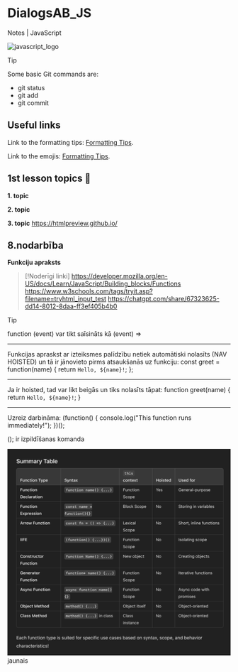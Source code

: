 # DialogsAB_JS
Notes | JavaScript 

![javascript_logo](https://github.com/user-attachments/assets/7d6fc10e-1469-48d6-85e3-4dd4d3200b60)

> [!TIP]
> Some basic Git commands are:
> - git status
> - git add
> - git commit

## Useful links

Link to the formatting tips: [Formatting Tips](https://docs.github.com/en/get-started/writing-on-github/getting-started-with-writing-and-formatting-on-github/basic-writing-and-formatting-syntax#referencing-external-resources).

Link to the emojis: [Formatting Tips](https://github.com/ikatyang/emoji-cheat-sheet/blob/master/README.md#objects/).


## 1st lesson topics  :memo:

**1. topic**

**2. topic**

**3. topic**
https://htmlpreview.github.io/

<!-- <link rel="stylesheet" href="/Users/irina/Downloads/DialogsAB/DialogsAB_JS/Class_03/styles/mystyle.css"> -->
<!-- <link rel="stylesheet" href="Class_03/styles/mystyle.css"> -->
<link rel="stylesheet" href="./styles/mystyle.css">
<!-- <link rel="stylesheet" href="/Users/irina/Downloads/DialogsAB/DialogsAB_JS/Class_03/styles/mystyle.css"> -->
<!-- <link rel="stylesheet" href="https://e-vide.dialogs-ab.lv/theme/yui_combo.php?rollup/3.17.2/yui-moodlesimple-min.css"> -->




## 8.nodarbība
**Funkciju apraksts**

> [!Noderīgi linki]
> https://developer.mozilla.org/en-US/docs/Learn/JavaScript/Building_blocks/Functions
> https://www.w3schools.com/tags/tryit.asp?filename=tryhtml_input_test
> https://chatgpt.com/share/67323625-dd14-8012-8daa-ff3ef405b4b0

> [!TIP]
> function (event) var tikt saīsināts kā (event) =>

***

Funkcijas apraskst ar izteiksmes palīdzību netiek automātiski nolasīts (NAV HOISTED) un tā ir jānovieto pirms atsaukšanās uz funkciju:
const greet = function(name) {
    return `Hello, ${name}!`;
};

***

Ja ir hoisted, tad var likt beigās un tiks nolasīts tāpat:
function greet(name) {
    return `Hello, ${name}!`;
}

***

Uzreiz darbināma:
(function() {
    console.log("This function runs immediately!");
})();

();  ir izpildīšanas komanda

![alt text](image.png)
jaunais